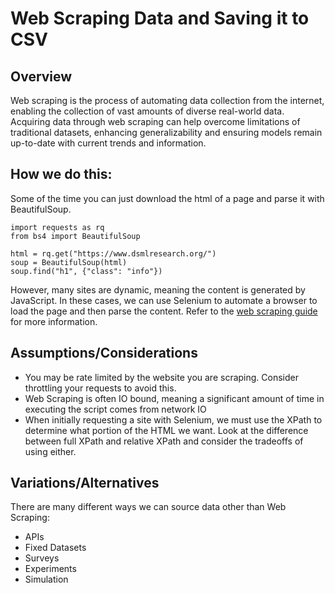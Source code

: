 # Web Scraping Data and Saving it to CSV

## Overview

Web scraping is the process of automating data collection from the internet, enabling the collection of vast amounts of diverse real-world data. Acquiring data through web scraping can help overcome limitations of traditional datasets, enhancing generalizability and ensuring models remain up-to-date with current trends and information. 

## How we do this:

Some of the time you can just download the html of a page and parse it with BeautifulSoup. 

```
import requests as rq
from bs4 import BeautifulSoup

html = rq.get("https://www.dsmlresearch.org/")
soup = BeautifulSoup(html)
soup.find("h1", {"class": "info"})
```

However, many sites are dynamic, meaning the content is generated by JavaScript. In these cases, we can use Selenium to automate a browser to load the page and then parse the content. Refer to the [web scraping guide](https://github.com/CodesmithLLC/aws-cloud-guides/blob/main/WebscrapingWithSelenium.md) for more information.

## Assumptions/Considerations

- You may be rate limited by the website you are scraping. Consider throttling your requests to avoid this.
- Web Scraping is often IO bound, meaning a significant amount of time in executing the script comes from network IO
- When initially requesting a site with Selenium, we must use the XPath to determine what portion of the HTML we want. Look at the difference between full XPath and relative XPath and consider the tradeoffs of using either.

## Variations/Alternatives

There are many different ways we can source data other than Web Scraping:

- APIs 
- Fixed Datasets
- Surveys
- Experiments
- Simulation
